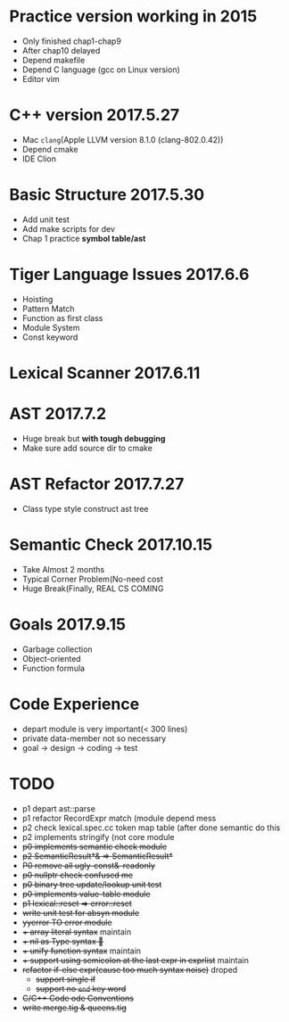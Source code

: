 # Practice version working in 2015

* Only finished chap1-chap9
* After chap10 delayed
* Depend makefile
* Depend C language (gcc on Linux version)
* Editor vim

# C++ version 2017.5.27

* Mac `clang`(Apple LLVM version 8.1.0 (clang-802.0.42))
* Depend cmake
* IDE Clion

# Basic Structure 2017.5.30

* Add unit test
* Add make scripts for dev
* Chap 1 practice __symbol table/ast__

# Tiger Language Issues 2017.6.6

* Hoisting
* Pattern Match
* Function as first class
* Module System
* Const keyword

# Lexical Scanner 2017.6.11

# AST 2017.7.2

* Huge break but __with tough debugging__
* Make sure add source dir to cmake

# AST Refactor 2017.7.27

* Class type style construct ast tree

# Semantic Check 2017.10.15

* Take Almost 2 months
* Typical Corner Problem(No-need cost
* Huge Break(Finally, REAL CS COMING 

# Goals 2017.9.15

* Garbage collection
* Object-oriented
* Function formula

# Code Experience

* depart module is very important(< 300 lines)
* private data-member not so necessary
* goal -> design -> coding -> test

# TODO
* p1 depart ast::parse
* p1 refactor RecordExpr match (module depend mess
* p2 check lexical.spec.cc token map table (after done semantic do this
* p2 implements stringify (not core module
* ~~p0 implements semantic check module~~
* ~~p2 SemanticResult*& => SemanticResult*~~ 
* ~~P0 remove all ugly-const&-readonly~~
* ~~p0 nullptr check confused me~~
* ~~p0 binary tree update/lookup unit test~~
* ~~p0 implements value-table module~~
* ~~p1 lexical::reset => error::reset~~
* ~~write unit test for absyn module~~
* ~~yyerror TO error module~~
* ~~\+ array literal syntax~~ maintain
* ~~\+ nil as Type syntax 🌿️~~
* ~~\+ unify function syntax~~ maintain
* ~~\+ support using semicolon at the last expr in exprlist~~ maintain
* ~~refactor if-else expr(cause too much syntax noise)~~ droped 
	* ~~support single if~~
	* ~~support no `end` key word~~
* ~~C/C++ Code ode Conventions~~
* ~~write merge.tig & queens.tig~~



